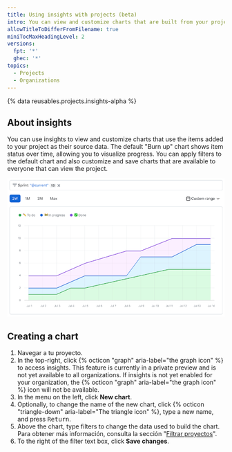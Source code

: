 ```yaml
---
title: Using insights with projects (beta)
intro: You can view and customize charts that are built from your project's data.
allowTitleToDifferFromFilename: true
miniTocMaxHeadingLevel: 2
versions:
  fpt: '*'
  ghec: '*'
topics:
  - Projects
  - Organizations
---
```


{% data reusables.projects.insights-alpha %}

## About insights

You can use insights to view and customize charts that use the items added to your project as their source data. The default "Burn up" chart shows item status over time, allowing you to visualize progress. You can apply filters to the default chart and also customize and save charts that are available to everyone that can view the project.

![Screenshot showing an example of the default burn up chart for the current iteration](/assets/images/help/issues/burnup-example.png)

## Creating a chart

1. Navegar a tu proyecto.
2. In the top-right, click {% octicon "graph" aria-label="the graph icon" %} to access insights. This feature is currently in a private preview and is not yet available to all organizations. If insights is not yet enabled for your organization, the {% octicon "graph" aria-label="the graph icon" %} icon will not be available.
3. In the menu on the left, click **New chart**.
4. Optionally, to change the name of the new chart, click {% octicon "triangle-down" aria-label="The triangle icon" %}, type a new name, and press <kbd>Return</kbd>.
5. Above the chart, type filters to change the data used to build the chart. Para obtener más información, consulta la sección "[Filtrar proyectos](/issues/trying-out-the-new-projects-experience/filtering-projects)".
6. To the right of the filter text box, click **Save changes**.
